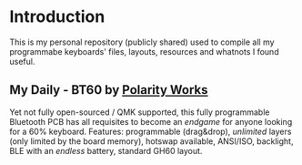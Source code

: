 # Introduction
This is my personal repository (publicly shared) used to compile all my programmabe keyboards' files, layouts, resources and whatnots I found useful.

## My Daily - BT60 by [Polarity Works](https://www.polarityworks.com/)
Yet not fully open-sourced / QMK supported, this fully programmable Bluetooth PCB has all requisites to become an _endgame_ for anyone looking for a 60% keyboard.
Features: programmable (drag&drop), _unlimited_ layers (only limited by the board memory), hotswap available, ANSI/ISO, backlight, BLE with an _endless_ battery, standard GH60 layout.
